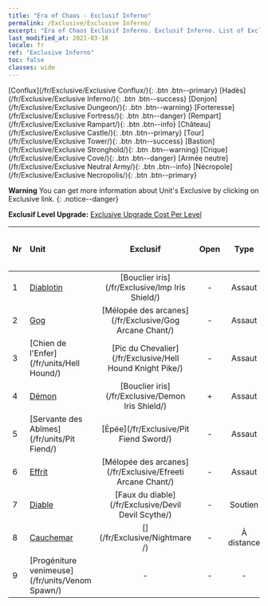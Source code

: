 ```yaml
---
title: "Era of Chaos - Exclusif Inferno"
permalink: /Exclusive/Exclusive Inferno/
excerpt: "Era of Chaos Exclusif Inferno. Exclusif Inferno. List of Exclusif Inferno in Era of Chaos"
last_modified_at: 2021-03-18
locale: fr
ref: "Exclusive Inferno"
toc: false
classes: wide
---
```

 [Conflux](/fr/Exclusive/Exclusive Conflux/){: .btn .btn--primary} [Hadès](/fr/Exclusive/Exclusive Inferno/){: .btn .btn--success} [Donjon](/fr/Exclusive/Exclusive Dungeon/){: .btn .btn--warning} [Forteresse](/fr/Exclusive/Exclusive Fortress/){: .btn .btn--danger} [Rempart](/fr/Exclusive/Exclusive Rampart/){: .btn .btn--info} [Château](/fr/Exclusive/Exclusive Castle/){: .btn .btn--primary} [Tour](/fr/Exclusive/Exclusive Tower/){: .btn .btn--success} [Bastion](/fr/Exclusive/Exclusive Stronghold/){: .btn .btn--warning} [Crique](/fr/Exclusive/Exclusive Cove/){: .btn .btn--danger} [Armée neutre](/fr/Exclusive/Exclusive Neutral Army/){: .btn .btn--info} [Nécropole](/fr/Exclusive/Exclusive Necropolis/){: .btn .btn--primary} 

**Warning** You can get more information about Unit's Exclusive by clicking on Exclusive link. 
{: .notice--danger}

 **Exclusif Level Upgrade:** [Exclusive Upgrade Cost Per Level](/Exclusive/ExclusiveUpgradeCostPerLevel/)

  | Nr |         Unit        | Exclusif | Open  |    Type   |  Item to Rank UP      |  Skin   |
  |:---|:--------------------|:-------------:|:-----:|:---------:|:---------------------:|:-------:|
  | 1  | [Diablotin](/fr/units/Imp/) | [Bouclier iris](/fr/Exclusive/Imp Iris Shield/) | - | Assaut | - | - |
  | 2  | [Gog](/fr/units/Gog/) | [Mélopée des arcanes](/fr/Exclusive/Gog Arcane Chant/) | - | Assaut | - | - |
  | 3  | [Chien de l'Enfer](/fr/units/Hell Hound/) | [Pic du Chevalier](/fr/Exclusive/Hell Hound Knight Pike/) | - | Assaut | - | - |
  | 4  | [Démon](/fr/units/Demon/) | [Bouclier iris](/fr/Exclusive/Demon Iris Shield/) | + | Assaut | - | - |
  | 5  | [Servante des Abîmes](/fr/units/Pit Fiend/) | [Épée](/fr/Exclusive/Pit Fiend Sword/) | - | Assaut | - | - |
  | 6  | [Effrit](/fr/units/Efreeti/) | [Mélopée des arcanes](/fr/Exclusive/Efreeti Arcane Chant/) | - | Assaut | - | - |
  | 7  | [Diable](/fr/units/Devil/) | [Faux du diable](/fr/Exclusive/Devil Devil Scythe/) | - | Soutien | - | - |
  | 8  | [Cauchemar](/fr/units/Nightmare/) | [](/fr/Exclusive/Nightmare /) | - | À distance | - | - |
  | 9  | [Progéniture venimeuse](/fr/units/Venom Spawn/) | - | - | - | none | none |

